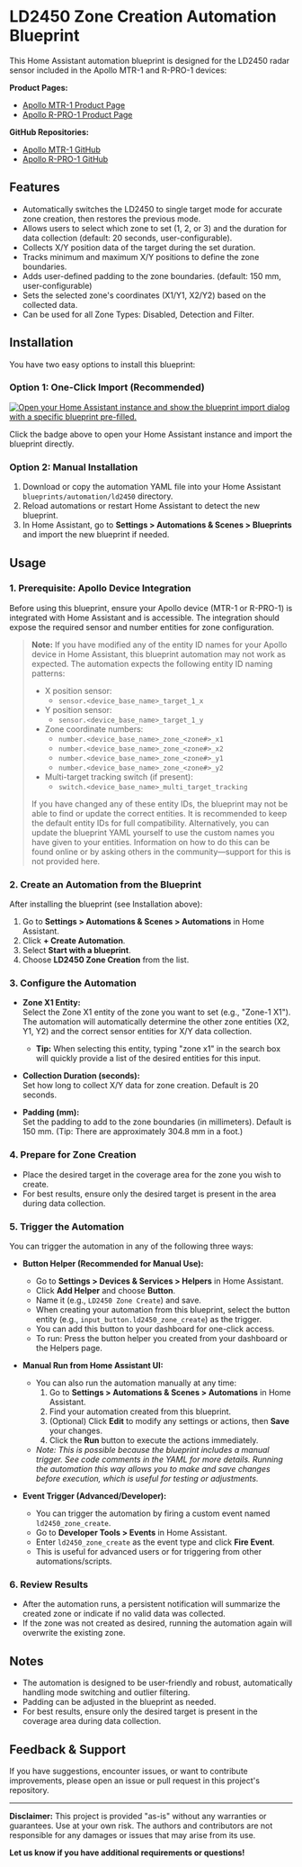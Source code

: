 # LD2450 Zone Creation Automation Blueprint

This Home Assistant automation blueprint is designed for the LD2450 radar sensor included in the Apollo MTR-1 and R-PRO-1 devices:

**Product Pages:**

- [Apollo MTR-1 Product Page](https://apolloautomation.com/products/mtr-1)
- [Apollo R-PRO-1 Product Page](https://apolloautomation.com/products/r-pro-1)

**GitHub Repositories:**

- [Apollo MTR-1 GitHub](https://github.com/ApolloAutomation/MTR-1)
- [Apollo R-PRO-1 GitHub](https://github.com/ApolloAutomation/R_PRO-1)

## Features

- Automatically switches the LD2450 to single target mode for accurate zone creation, then restores the previous mode.
- Allows users to select which zone to set (1, 2, or 3) and the duration for data collection (default: 20 seconds, user-configurable).
- Collects X/Y position data of the target during the set duration.
- Tracks minimum and maximum X/Y positions to define the zone boundaries.
- Adds user-defined padding to the zone boundaries. (default: 150 mm, user-configurable)
- Sets the selected zone's coordinates (X1/Y1, X2/Y2) based on the collected data.
- Can be used for all Zone Types: Disabled, Detection and Filter.

## Installation

You have two easy options to install this blueprint:

### Option 1: One-Click Import (Recommended)

[![Open your Home Assistant instance and show the blueprint import dialog with a specific blueprint pre-filled.](https://my.home-assistant.io/badges/blueprint_import.svg)](https://my.home-assistant.io/redirect/blueprint_import/?blueprint_url=https%3A%2F%2Fgithub.com%2Fmirkop%2Fapollo-home-assistant%2Fblob%2Fmaster%2Fblueprints%2Fautomation%2Fld2450%2Fld2450_zone_creation.yaml)

Click the badge above to open your Home Assistant instance and import the blueprint directly.

### Option 2: Manual Installation

1. Download or copy the automation YAML file into your Home Assistant `blueprints/automation/ld2450` directory.
2. Reload automations or restart Home Assistant to detect the new blueprint.
3. In Home Assistant, go to **Settings > Automations & Scenes > Blueprints** and import the new blueprint if needed.

## Usage

### 1. Prerequisite: Apollo Device Integration

Before using this blueprint, ensure your Apollo device (MTR-1 or R-PRO-1) is integrated with Home Assistant and is accessible. The integration should expose the required sensor and number entities for zone configuration.

> **Note:** If you have modified any of the entity ID names for your Apollo device in Home Assistant, this blueprint automation may not work as expected. The automation expects the following entity ID naming patterns:
>
> - X position sensor:
>   - `sensor.<device_base_name>_target_1_x`
> - Y position sensor:
>   - `sensor.<device_base_name>_target_1_y`
> - Zone coordinate numbers:
>   - `number.<device_base_name>_zone_<zone#>_x1`
>   - `number.<device_base_name>_zone_<zone#>_x2`
>   - `number.<device_base_name>_zone_<zone#>_y1`
>   - `number.<device_base_name>_zone_<zone#>_y2`
> - Multi-target tracking switch (if present):
>   - `switch.<device_base_name>_multi_target_tracking`
>
> If you have changed any of these entity IDs, the blueprint may not be able to find or update the correct entities. It is recommended to keep the default entity IDs for full compatibility. Alternatively, you can update the blueprint YAML yourself to use the custom names you have given to your entities. Information on how to do this can be found online or by asking others in the community—support for this is not provided here.

### 2. Create an Automation from the Blueprint

After installing the blueprint (see Installation above):

1. Go to **Settings > Automations & Scenes > Automations** in Home Assistant.
2. Click **+ Create Automation**.
3. Select **Start with a blueprint**.
4. Choose **LD2450 Zone Creation** from the list.

### 3. Configure the Automation

- **Zone X1 Entity:**  
  Select the Zone X1 entity of the zone you want to set (e.g., "Zone-1 X1").
  The automation will automatically determine the other zone entities (X2, Y1, Y2) and the correct sensor entities for X/Y data collection.

  - **Tip:** When selecting this entity, typing "zone x1" in the search box will quickly provide a list of the desired entities for this input.

- **Collection Duration (seconds):**  
  Set how long to collect X/Y data for zone creation. Default is 20 seconds.

- **Padding (mm):**  
  Set the padding to add to the zone boundaries (in millimeters). Default is 150 mm.
  (Tip: There are approximately 304.8 mm in a foot.)

### 4. Prepare for Zone Creation

- Place the desired target in the coverage area for the zone you wish to create.
- For best results, ensure only the desired target is present in the area during data collection.

### 5. Trigger the Automation

You can trigger the automation in any of the following three ways:

- **Button Helper (Recommended for Manual Use):**

  - Go to **Settings > Devices & Services > Helpers** in Home Assistant.
  - Click **Add Helper** and choose **Button**.
  - Name it (e.g., `LD2450 Zone Create`) and save.
  - When creating your automation from this blueprint, select the button entity (e.g., `input_button.ld2450_zone_create`) as the trigger.
  - You can add this button to your dashboard for one-click access.
  - To run: Press the button helper you created from your dashboard or the Helpers page.

- **Manual Run from Home Assistant UI:**

  - You can also run the automation manually at any time:
    1. Go to **Settings > Automations & Scenes > Automations** in Home Assistant.
    2. Find your automation created from this blueprint.
    3. (Optional) Click **Edit** to modify any settings or actions, then **Save** your changes.
    4. Click the **Run** button to execute the actions immediately.
  - _Note: This is possible because the blueprint includes a manual trigger. See code comments in the YAML for more details. Running the automation this way allows you to make and save changes before execution, which is useful for testing or adjustments._

- **Event Trigger (Advanced/Developer):**

  - You can trigger the automation by firing a custom event named `ld2450_zone_create`.
  - Go to **Developer Tools > Events** in Home Assistant.
  - Enter `ld2450_zone_create` as the event type and click **Fire Event**.
  - This is useful for advanced users or for triggering from other automations/scripts.

### 6. Review Results

- After the automation runs, a persistent notification will summarize the created zone or indicate if no valid data was collected.
- If the zone was not created as desired, running the automation again will overwrite the existing zone.

## Notes

- The automation is designed to be user-friendly and robust, automatically handling mode switching and outlier filtering.
- Padding can be adjusted in the blueprint as needed.
- For best results, ensure only the desired target is present in the coverage area during data collection.

## Feedback & Support

If you have suggestions, encounter issues, or want to contribute improvements, please open an issue or pull request in this project's repository.

---

**Disclaimer:**
This project is provided "as-is" without any warranties or guarantees. Use at your own risk. The authors and contributors are not responsible for any damages or issues that may arise from its use.

**Let us know if you have additional requirements or questions!**
